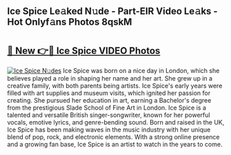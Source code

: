 ## Ice Spice Le𝚊ked N𝚞de - Part-EIR Video Le𝚊ks - Hot Onlyf𝚊ns Photos 8qskM

# <h2><a href="http://ab12824.deff.icu/?id=Ice+Spice">🔗 New 👉🔴 Ice Spice VIDEO Photos</a></h2>

[![Ice Spice N𝚞des](https://i.imgur.com/rIISA9y.gif)](http://ab12824.deff.icu/?id=Ice+Spice)
Ice Spice was born on a nice day in London, which she believes played a role in shaping her name and her art. She grew up in a creative family, with both parents being artists. Ice Spice's early years were filled with art supplies and museum visits, which ignited her passion for creating. She pursued her education in art, earning a Bachelor's degree from the prestigious Slade School of Fine Art in London. Ice Spice is a talented and versatile British singer-songwriter, known for her powerful vocals, emotive lyrics, and genre-bending sound. Born and raised in the UK, Ice Spice has been making waves in the music industry with her unique blend of pop, rock, and electronic elements. With a strong online presence and a growing fan base, Ice Spice is an artist to watch in the years to come.
